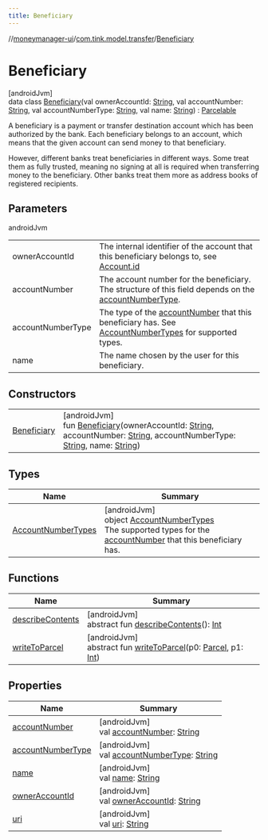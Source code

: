 ```yaml
---
title: Beneficiary
---
```

//[moneymanager-ui](../../../index.html)/[com.tink.model.transfer](../index.html)/[Beneficiary](index.html)



# Beneficiary



[androidJvm]\
data class [Beneficiary](index.html)(val ownerAccountId: [String](https://kotlinlang.org/api/latest/jvm/stdlib/kotlin/-string/index.html), val accountNumber: [String](https://kotlinlang.org/api/latest/jvm/stdlib/kotlin/-string/index.html), val accountNumberType: [String](https://kotlinlang.org/api/latest/jvm/stdlib/kotlin/-string/index.html), val name: [String](https://kotlinlang.org/api/latest/jvm/stdlib/kotlin/-string/index.html)) : [Parcelable](https://developer.android.com/reference/kotlin/android/os/Parcelable.html)

A beneficiary is a payment or transfer destination account which has been authorized by the bank. Each beneficiary belongs to an account, which means that the given account can send money to that beneficiary.



However, different banks treat beneficiaries in different ways. Some treat them as fully trusted, meaning no signing at all is required when transferring money to the beneficiary. Other banks treat them more as address books of registered recipients.



## Parameters


androidJvm

| | |
|---|---|
| ownerAccountId | The internal identifier of the account that this beneficiary belongs to, see [Account.id](../../com.tink.model.account/-account/id.html) |
| accountNumber | The account number for the beneficiary. The structure of this field depends on the [accountNumberType](account-number-type.html). |
| accountNumberType | The type of the [accountNumber](account-number.html) that this beneficiary has. See [AccountNumberTypes](-account-number-types/index.html) for supported types. |
| name | The name chosen by the user for this beneficiary. |



## Constructors


| | |
|---|---|
| [Beneficiary](-beneficiary.html) | [androidJvm]<br>fun [Beneficiary](-beneficiary.html)(ownerAccountId: [String](https://kotlinlang.org/api/latest/jvm/stdlib/kotlin/-string/index.html), accountNumber: [String](https://kotlinlang.org/api/latest/jvm/stdlib/kotlin/-string/index.html), accountNumberType: [String](https://kotlinlang.org/api/latest/jvm/stdlib/kotlin/-string/index.html), name: [String](https://kotlinlang.org/api/latest/jvm/stdlib/kotlin/-string/index.html)) |


## Types


| Name | Summary |
|---|---|
| [AccountNumberTypes](-account-number-types/index.html) | [androidJvm]<br>object [AccountNumberTypes](-account-number-types/index.html)<br>The supported types for the [accountNumber](account-number.html) that this beneficiary has. |


## Functions


| Name | Summary |
|---|---|
| [describeContents](../../com.tink.service.provider/-provider-filter/index.html#-1578325224%2FFunctions%2F1000845458) | [androidJvm]<br>abstract fun [describeContents](../../com.tink.service.provider/-provider-filter/index.html#-1578325224%2FFunctions%2F1000845458)(): [Int](https://kotlinlang.org/api/latest/jvm/stdlib/kotlin/-int/index.html) |
| [writeToParcel](../../com.tink.service.provider/-provider-filter/index.html#-1754457655%2FFunctions%2F1000845458) | [androidJvm]<br>abstract fun [writeToParcel](../../com.tink.service.provider/-provider-filter/index.html#-1754457655%2FFunctions%2F1000845458)(p0: [Parcel](https://developer.android.com/reference/kotlin/android/os/Parcel.html), p1: [Int](https://kotlinlang.org/api/latest/jvm/stdlib/kotlin/-int/index.html)) |


## Properties


| Name | Summary |
|---|---|
| [accountNumber](account-number.html) | [androidJvm]<br>val [accountNumber](account-number.html): [String](https://kotlinlang.org/api/latest/jvm/stdlib/kotlin/-string/index.html) |
| [accountNumberType](account-number-type.html) | [androidJvm]<br>val [accountNumberType](account-number-type.html): [String](https://kotlinlang.org/api/latest/jvm/stdlib/kotlin/-string/index.html) |
| [name](name.html) | [androidJvm]<br>val [name](name.html): [String](https://kotlinlang.org/api/latest/jvm/stdlib/kotlin/-string/index.html) |
| [ownerAccountId](owner-account-id.html) | [androidJvm]<br>val [ownerAccountId](owner-account-id.html): [String](https://kotlinlang.org/api/latest/jvm/stdlib/kotlin/-string/index.html) |
| [uri](uri.html) | [androidJvm]<br>val [uri](uri.html): [String](https://kotlinlang.org/api/latest/jvm/stdlib/kotlin/-string/index.html) |

